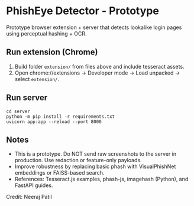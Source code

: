 # PhishEye Detector - Prototype
Prototype browser extension + server that detects lookalike login pages using perceptual hashing + OCR.

## Run extension (Chrome)
1. Build folder `extension/` from files above and include tesseract assets.
2. Open chrome://extensions -> Developer mode -> Load unpacked -> select `extension/`.

## Run server
```
cd server
python -m pip install -r requirements.txt
uvicorn app:app --reload --port 8000
```

## Notes
- This is a prototype. Do NOT send raw screenshots to the server in production. Use redaction or feature-only payloads.
- Improve robustness by replacing basic phash with VisualPhishNet embeddings or FAISS-based search.
- References: Tesseract.js examples, phash-js, imagehash (Python), and FastAPI guides.

Credit: Neeraj Patil